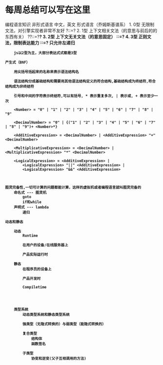 # 每周总结可以写在这里

编程语言知识
	非形式语言
        中文，英文
	形式语言（乔姆斯基谱系）
		1.  0型 无限制文法，对引擎实现者非常不友好
                ?::=?
		2.  1型 上下文相关文法（<A>的意思与前后的的东西有关）
                ?<A>?::=?<B>?
		3.  2型 上下文无关文法（<A>的意思固定）
                <A>::=?
		4.  3型 正则文法，限制表达能力
                <A>::=<A>?  只允许左递归

        js以2型为主，大部分表达式式都是3型

    产生式（BNF）
        
        用尖括号括起来的名称来表示语法结构名

        语法结构分成基础结构和需要用其他语法结构定义的符合结构,基础结构成为终结符,符合结构成为非终结符

        引号和中间的字符表示终结符,可以有括号, * 表示重复多次, | 表示或, + 表示至少一次

        <Number> = "0" | "1" | "2" | "3" | "4" | "5" | "6" | "7" | "8" | "9"

        <DecimalNumber> = "0" | {("1" | "2" | "3" | "4" | "5" | "6" | "7" | "8" | "9")+ <Number>*} 

        <AdditiveExpression> = <DecimalNumber> | <AdditiveExpression> "+" <DecimalNumber>

        <MultiplicativeExpression> = <DecimalNumber> | <MultiplicativeExpression> "*" <DecimalNumber>

        <LogicalExpression> = <AdditiveExpression> | 
	        <LogicalExpression> "||" <AdditiveExpression> |
	        <LogicalExpression> "&&" <AdditiveExpression>
                                          


    图灵完备性,一切可计算的问题都能计算，这样的虚拟机或者编程语言就叫图灵完备的
        命名式 --- 图灵机
            goto
            if和while
        声明式 --- lambda
            递归

    动态和静态

        动态
            Runtime
            
            在用户的设备/在线服务器上
            
            产品实际运行时
            
        静态  
            在程序员的设备上
            
            产品开发时
            
            Compiletime




        类型系统          
            动态类型系统和静态类型系统
            
            强类型（无隐式转换的）与弱类型（能隐式转换的）
            
            复合类型 
                结构体
                函数签名
            
            子类型 
                协变和逆变(父子互相调用的方法)

